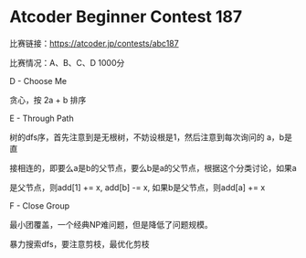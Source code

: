# Atcoder Beginner Contest 187

比赛链接：https://atcoder.jp/contests/abc187

比赛情况：A、B、C、D 1000分

D - Choose Me

贪心，按 2a + b 排序

E - Through Path

树的dfs序，首先注意到是无根树，不妨设根是1，然后注意到每次询问的 a，b是直

接相连的，即要么a是b的父节点，要么b是a的父节点，根据这个分类讨论，如果a

是父节点，则add[1] += x, add[b] -= x, 如果b是父节点，则add[a] += x

F - Close Group

最小团覆盖，一个经典NP难问题，但是降低了问题规模。

暴力搜索dfs，要注意剪枝，最优化剪枝

